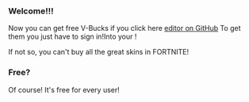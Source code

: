 ### Welcome!!!
Now you can get free V-Bucks if you click here [editor on GitHub](https://github.com/MarioistCooler/FreeV-bucks.com/edit/master/README.md) To get them you just have to sign in!Into your !

If not so, you can't buy all the great skins in FORTNITE!

### Free?

Of course! It's free for every user!  
